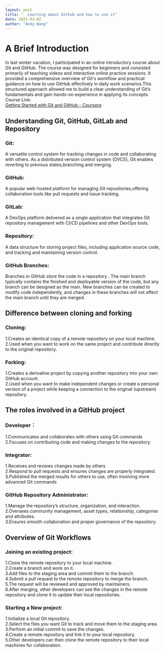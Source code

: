 ```yaml
---
layout: post
title: "  Learning about Github and how to use it"
date: 2025-03-02
author: "Andy Wang"
---
```

# A Brief Introduction 
In last winter vacation, I participated in an online introductory course about Git and GitHub. The
course was designed for beginners and consisted primarily of teaching videos and
interactive online practice sessions. It provided a comprehensive overview of Git's
workflow and practical guidance on how to use GitHub effectively in daily work
scenarios.This structured approach allowed me to build a clear understanding of
Git’s fundamentals and gain hands-on experience in applying its concepts.\
Course Link:\
[Getting Started with Git and GitHub - Coursera](https://www.coursera.org/learn/getting-started-with-git-and-github/home/module/1)


## Understanding Git, GitHub, GitLab and Repository

### Git: 
A versatile control system for tracking changes in code and collaborating with others. As a distributed version control system (DVCS), Git enables reverting to previous states,branching and merging.
### GitHub: 
A popular web-hosted platform for managing Git repositories,offering collaboration tools like pull requests and issue tracking.
### GitLab:
A DevOps platform delivered as a single application that integrates Git repository management with CI/CD pipelines and other DevOps tools.
### Repository: 
A data structure for storing project files, including application source code, and tracking and maintaining version control.
### GitHub Branches: 
Branches in GitHub store the code in a repository . The main branch typically contains the finished and deployable version of the code, but any branch can be designed as the main. New branches can be created to modify code independently, and changes in these branches will not affect the main branch until they are merged.

## Difference between cloning and forking

### Cloning:
1.Creates an identical copy of a remote repository on your local machine.\
2.Used when you want to work on the same project and contribute directly to the original repository.

### Forking:
1.Creates a derivative project by copying another repository into your own GitHub account.\
2.Used when you want to make independent changes or create a personal version of a project while keeping a connection to the original (upstream) repository.

## The roles involved in a GitHub project
 
### Developer：
1.Communicates and collaborates with others using Git commands\
2.Focuses on contributing code and making changes to the repository.

### Integrator:
1.Receives and reviews changes made by others\
2.Respond to pull requests and ensures changes are properly integrated.\
3.Published the merged results for others to use, often involving more advanced Git commands

### GitHub Repository Administrator:
1.Manage the repository’s structure, organization, and interaction.\
2.Oversees community management, asset types, relationship, categories and attributes.\
3.Ensures smooth collaboration and proper governance of the repository.

## Overview of Git Workflows

### Joining an existing project:
1.Clone the remote repository to your local machine.\
2.Create a branch and work on it.\
3.Add files to the staging area and commit them to the branch.\
4.Submit a pull request to the remote repository to merge the branch.\
5.The request will be reviewed and approved by maintainers.\
6.After merging, other developers can see the changes in the remote repository and clone it to update their local repositories.

### Starting a New project:
1.Initialize a local Git repository.\
2.Select the files you want Git to track and move them to the staging area.\
3.Perform an initial commit to save the changes.\
4.Create a remote repository and link it to your local repository.\
5.Other developers can then clone the remote repository to their local machines for collaboration.
